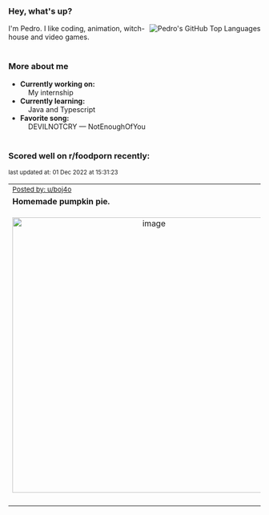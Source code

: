### Hey, what's up?
<img align="right" alt="Pedro's GitHub Top Languages" src="https://github-readme-stats.vercel.app/api/top-langs/?username=PedrosUsername&exclude_repo=HW2&layout=compact" />

I'm Pedro. I like coding, animation, witch-house and video games.<br><br>

### More about me
- **Currently working on:**  
&nbsp;&nbsp;&nbsp;&nbsp;My internship
- **Currently learning:**  
&nbsp;&nbsp;&nbsp;&nbsp;Java and Typescript
- **Favorite song:**  
&nbsp;&nbsp;&nbsp;&nbsp;DEVILNOTCRY — NotEnoughOfYou<br><br>

### Scored well on r/foodporn recently:

<p align="left"><sub>last updated at: 01 Dec 2022 at 15:31:23</sub></p>

|   |
| --- |
| <sub>[Posted by: u/boj4o][source]</sub> |
| **Homemade pumpkin pie.** | 
|<p align="center"> <img alt="image" src="https://i.redd.it/kbc5kmqwp43a1.jpg" width="550" /> </p>|
|   |

  



  
  
  
[linkedin]: https://linkedin.com/in/pedro-h-r-gomes-8a487b14a/
[gmail]: mailto:pilique11@gmail.com
[source]: https://reddit.com/r/FoodPorn/comments/z8r4or/homemade_pumpkin_pie/
[redditAPI]: https://www.reddit.com/dev/api/